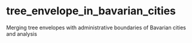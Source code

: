 # tree_envelope_in_bavarian_cities
Merging tree envelopes with administrative boundaries of Bavarian cities and analysis
